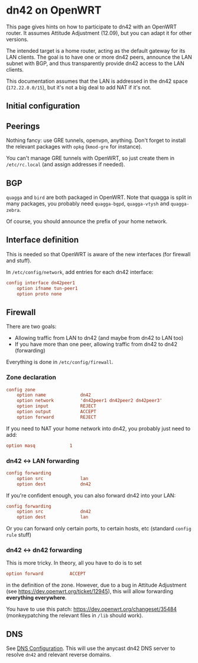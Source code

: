 # dn42 on OpenWRT

This page gives hints on how to participate to dn42 with an OpenWRT router. It assumes Attitude Adjustment (12.09), but you can adapt it for other versions.

The intended target is a home router, acting as the default gateway for its LAN clients. The goal is to have one or more dn42 peers, announce the LAN subnet with BGP, and thus transparently provide dn42 access to the LAN clients.

This documentation assumes that the LAN is addressed in the dn42 space (`172.22.0.0/15`), but it's not a big deal to add NAT if it's not.

## Initial configuration



## Peerings

Nothing fancy: use GRE tunnels, openvpn, anything. Don't forget to install the relevant packages with `opkg` (`kmod-gre` for instance).

You can't manage GRE tunnels with OpenWRT, so just create them in `/etc/rc.local` (and assign addresses if needed).

## BGP

`quagga` and `bird` are both packaged in OpenWRT. Note that quagga is split in many packages, you probably need `quagga-bgpd`, `quagga-vtysh` and `quagga-zebra`.

Of course, you should announce the prefix of your home network.

## Interface definition

This is needed so that OpenWRT is aware of the new interfaces (for firewall and stuff).

In `/etc/config/network`, add entries for each dn42 interface:

```conf
config interface dn42peer1
    option ifname tun-peer1
    option proto none
```

## Firewall

There are two goals:

  - Allowing traffic from LAN to dn42 (and maybe from dn42 to LAN too)
  - If you have more than one peer, allowing traffic from dn42 to dn42 (forwarding)

Everything is done in `/etc/config/firewall`.

### Zone declaration

```conf
config zone
    option name             dn42
    option network          'dn42peer1 dn42peer2 dn42peer3'
    option input            REJECT
    option output           ACCEPT
    option forward          REJECT
```

If you need to NAT your home network into dn42, you probably just need to add: 

```conf
option masq             1
```

### dn42 ↔ LAN forwarding

```conf
config forwarding                   
    option src              lan
    option dest             dn42
```

If you're confident enough, you can also forward dn42 into your LAN:

```conf
config forwarding                   
    option src              dn42
    option dest             lan
```

Or you can forward only certain ports, to certain hosts, etc (standard `config rule` stuff)

### dn42 ↔ dn42 forwarding

This is more tricky. In theory, all you have to do is to set

```conf
option forward          ACCEPT
```

in the definition of the zone. However, due to a bug in Attitude Adjustment (see <https://dev.openwrt.org/ticket/12945>), this will allow forwarding **everything everywhere**.

You have to use this patch: <https://dev.openwrt.org/changeset/35484> (monkeypatching the relevant files in `/lib` should work).

## DNS

See [DNS Configuration](/services/dns/Configuration). This will use the anycast dn42 DNS server to resolve `dn42` and relevant reverse domains.
